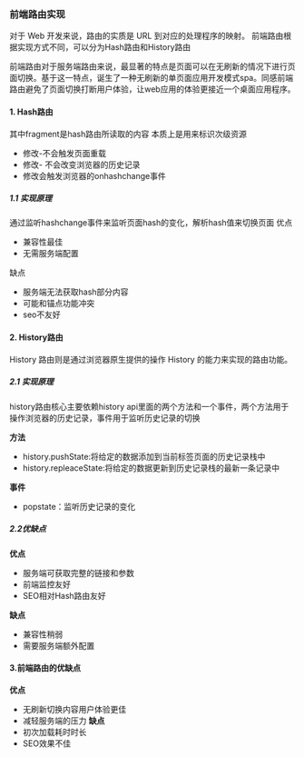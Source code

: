 ### 前端路由实现

对于 Web 开发来说，路由的实质是 URL 到对应的处理程序的映射。
前端路由根据实现方式不同，可以分为Hash路由和History路由

前端路由对于服务端路由来说，最显著的特点是页面可以在无刷新的情况下进行页面切换。基于这一特点，诞生了一种无刷新的单页面应用开发模式spa。同感前端路由避免了页面切换打断用户体验，让web应用的体验更接近一个桌面应用程序。

#### 1. Hash路由

其中fragment是hash路由所读取的内容
本质上是用来标识次级资源

- 修改-不会触发页面重载
- 修改- 不会改变浏览器的历史记录
- 修改会触发浏览器的onhashchange事件

##### 1.1 实现原理

通过监听hashchange事件来监听页面hash的变化，解析hash值来切换页面
优点

- 兼容性最佳
- 无需服务端配置

缺点

- 服务端无法获取hash部分内容
- 可能和锚点功能冲突
- seo不友好

#### 2. History路由

History 路由则是通过浏览器原生提供的操作 History 的能力来实现的路由功能。

##### 2.1 实现原理

history路由核心主要依赖history api里面的两个方法和一个事件，两个方法用于操作浏览器的历史记录，事件用于监听历史记录的切换

**方法**

- history.pushState:将给定的数据添加到当前标签页面的历史记录栈中
- history.repleaceState:将给定的数据更新到历史记录栈的最新一条记录中

**事件**

- popstate：监听历史记录的变化

##### 2.2优缺点

**优点**

- 服务端可获取完整的链接和参数
- 前端监控友好
- SEO相对Hash路由友好

**缺点**

- 兼容性稍弱
- 需要服务端额外配置

#### 3.前端路由的优缺点

**优点**

- 无刷新切换内容用户体验更佳
- 减轻服务端的压力
**缺点**
- 初次加载耗时时长
- SEO效果不佳
